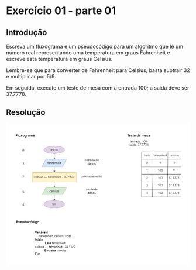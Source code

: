# Exercício 01 - parte 01
  
## Introdução  
Escreva um fluxograma e um pseudocódigo para um algoritmo que lê um número real representando uma temperatura em graus Fahrenheit e escreve esta temperatura em graus Celsius.

Lembre-se que para converter de Fahrenheit para Celsius, basta subtrair 32 e multiplicar por 5/9. 

Em seguida, execute um teste de mesa com a entrada 100; a saída deve ser 37.7778.

## Resolução

<div align="center">

![](../../imagens/ex-01.png)

</div>